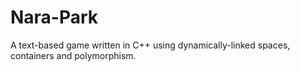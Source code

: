 # Nara-Park

A text-based game written in C++ using dynamically-linked spaces, containers and polymorphism.
